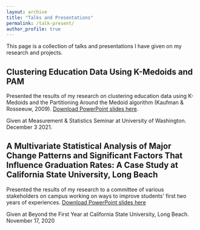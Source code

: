 ```yaml
---
layout: archive
title: "Talks and Presentations"
permalink: /talk-present/
author_profile: true
---
```


This page is a collection of talks and presentations I have given on my research and projects. 

## Clustering Education Data Using K-Medoids and PAM

Presented the results of my research on clustering education data using K-Medoids and the Partitioning Around the Medoid algorithm (Kaufman & Rosseeuw, 2009). [Download PowerPoint slides here](http://yalequan.github.io/files/Clustering_Education_Data.pdf).

Given at Measurement & Statistics Seminar at University of Washington. December 3 2021.

## A Multivariate Statistical Analysis of Major Change Patterns and Significant Factors That Influence Graduation Rates: A Case Study at California State University, Long Beach

Presented the results of my research to a committee of various stakeholders on campus working on ways to improve students' first two years of experiences. [Download PowerPoint slides here](http://yalequan.github.io/files/Quan_Yale_BFY.pdf)

Given at Beyond the First Year at California State University, Long Beach. November 17, 2020